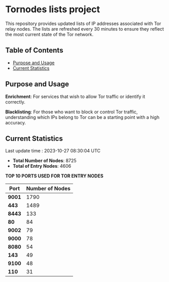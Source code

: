 # Tornodes lists project

This repository provides updated lists of IP addresses associated with Tor relay nodes. The lists are refreshed every 30 minutes to ensure they reflect the most current state of the Tor network.

## Table of Contents

- [Purpose and Usage](#purpose-and-usage)
- [Current Statistics](#current-statistics)


## Purpose and Usage

**Enrichment**: For services that wish to allow Tor traffic or identify it correctly.

**Blacklisting**: For those who want to block or control Tor traffic, understanding which IPs belong to Tor can be a starting point with a high accuracy.

## Current Statistics

Last update time : 2023-10-27 08:30:04 UTC

- **Total Number of Nodes**: 8725
- **Total of Entry Nodes**: 4606

**TOP 10 PORTS USED FOR TOR ENTRY NODES**

| **Port** | **Number of Nodes** |
|------|-----------------|
| **9001**   | 1790  |
| **443**   | 1489  |
| **8443**   | 133  |
| **80**   | 84  |
| **9002**   | 79  |
| **9000**   | 78  |
| **8080**   | 54  |
| **143**   | 49  |
| **9100**   | 48  |
| **110**   | 31  |

